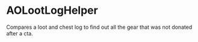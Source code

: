 # AOLootLogHelper
Compares a loot and chest log to find out all the gear that was not donated after a cta.
